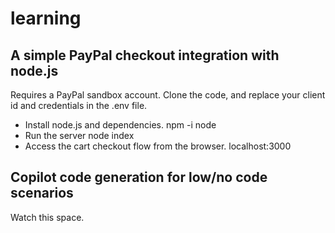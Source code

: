 # learning
## A simple PayPal checkout integration with node.js
Requires a PayPal sandbox account. Clone the code, and replace your client id and credentials in the .env file.
- Install node.js and dependencies.
    npm -i node
- Run the server 
    node index
- Access the cart checkout flow from the browser.
    localhost:3000

## Copilot code generation for low/no code scenarios
Watch this space.
